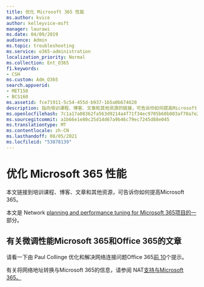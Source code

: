 ```yaml
---
title: 优化 Microsoft 365 性能
ms.author: kvice
author: kelleyvice-msft
manager: laurawi
ms.date: 04/09/2019
audience: Admin
ms.topic: troubleshooting
ms.service: o365-administration
localization_priority: Normal
ms.collection: Ent_O365
f1.keywords:
- CSH
ms.custom: Adm_O365
search.appverid:
- MET150
- BCS160
ms.assetid: fce71911-5c54-455d-b937-1b5a0b674620
description: 指向培训课程、博客、文章和其他资源的链接，可告诉你如何提高Microsoft 365。
ms.openlocfilehash: 7c1a17a08362fa563d9214a4f71f34ec9705b60b803af70a7e2b185b687db32c
ms.sourcegitcommit: a1b66e1e80c25d14d67a9b46c79ec7245d88e045
ms.translationtype: MT
ms.contentlocale: zh-CN
ms.lasthandoff: 08/05/2021
ms.locfileid: "53878139"
---
```

# <a name="tune-microsoft-365-performance"></a>优化 Microsoft 365 性能

本文链接到培训课程、博客、文章和其他资源，可告诉你如何提高Microsoft 365。
  
本文是 Network [planning and performance tuning for Microsoft 365项目的一](./network-planning-and-performance.md)部分。
   
## <a name="articles-about-fine-tuning-microsoft-365-and-office-365-performance"></a>有关微调性能Microsoft 365和Office 365的文章

请看一下由 Paul Collinge 优化和解决网络连接问题Office 365[前 10](/archive/blogs/onthewire/top-10-tips-for-optimising-troubleshooting-your-office-365-network-connectivity)个提示。 
  
有关将网络地址转换与Microsoft 365的信息，请参阅 NAT[支持与Microsoft 365。](nat-support-with-microsoft-365.md)
